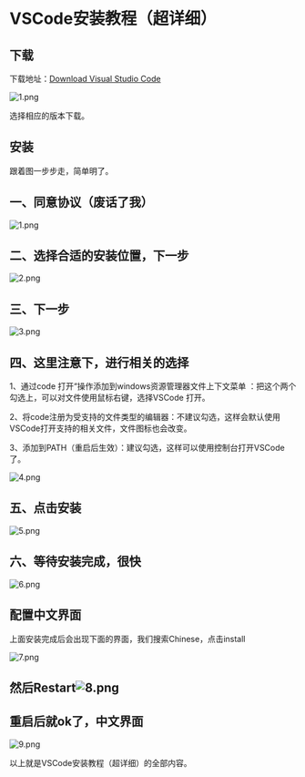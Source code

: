 # VSCode安装教程（超详细）

## 下载



下载地址：[Download Visual Studio Code](https://code.visualstudio.com/download)

![1.png](./assets/VSCode安装教程（超详细）/1.png)

选择相应的版本下载。

## 安装

跟着图一步步走，简单明了。

## 一、同意协议（废话了我）

![1.png](./assets/VSCode安装教程（超详细）/2.png)

## 二、选择合适的安装位置，下一步

![2.png](./assets/VSCode安装教程（超详细）/3.png)

## 三、下一步

![3.png](./assets/VSCode安装教程（超详细）/4.png)

## 四、这里注意下，进行相关的选择

1、通过code 打开“操作添加到windows资源管理器文件上下文菜单 ：把这个两个勾选上，可以对文件使用鼠标右键，选择VSCode 打开。

2、将code注册为受支持的文件类型的编辑器：不建议勾选，这样会默认使用VSCode打开支持的相关文件，文件图标也会改变。

3、添加到PATH（重启后生效）：建议勾选，这样可以使用控制台打开VSCode 了。

![4.png](./assets/VSCode安装教程（超详细）/5.png)

## 五、点击安装

![5.png](./assets/VSCode安装教程（超详细）/6.png)

## 六、等待安装完成，很快

![6.png](./assets/VSCode安装教程（超详细）/7.png)

## 配置中文界面

上面安装完成后会出现下面的界面，我们搜索Chinese，点击install

![7.png](./assets/VSCode安装教程（超详细）/8.png)

## 然后Restart![8.png](./assets/VSCode安装教程（超详细）/9.png)

## 重启后就ok了，中文界面

![9.png](./assets/VSCode安装教程（超详细）/10.png)

以上就是VSCode安装教程（超详细）的全部内容。